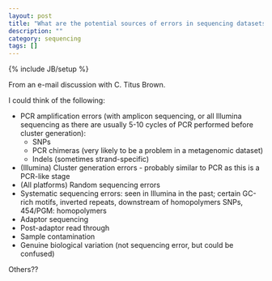 ```yaml
---
layout: post
title: "What are the potential sources of errors in sequencing datasets?"
description: ""
category: sequencing
tags: []
---
```

{% include JB/setup %}

From an e-mail discussion with C. Titus Brown.

I could think of the following:

* PCR amplification errors (with amplicon sequencing, or all Illumina sequencing as there are usually 5-10 cycles of PCR performed before cluster generation):
  * SNPs
  * PCR chimeras (very likely to be a problem in a metagenomic dataset)
  * Indels (sometimes strand-specific)
* (Illumina) Cluster generation errors - probably similar to PCR as this is a PCR-like stage
* (All platforms) Random sequencing errors
* Systematic sequencing errors: seen in Illumina in the past; certain GC-rich motifs, inverted repeats, downstream of homopolymers SNPs, 454/PGM: homopolymers
* Adaptor sequencing
* Post-adaptor read through
* Sample contamination
* Genuine biological variation (not sequencing error, but could be confused)

Others??

